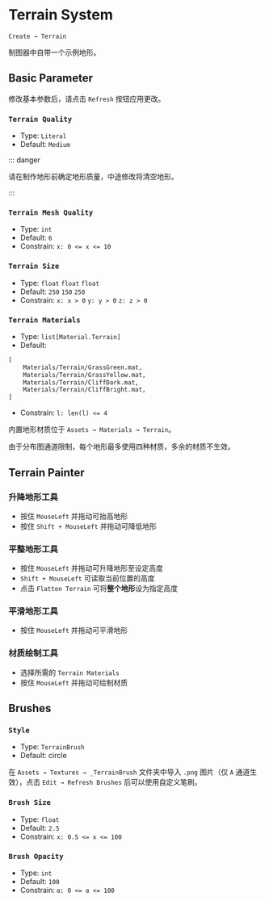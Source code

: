 # Terrain System

`Create → Terrain`

制图器中自带一个示例地形。

## Basic Parameter

修改基本参数后，请点击 `Refresh` 按钮应用更改。

### `Terrain Quality`

- Type: `Literal`
- Default: `Medium`

::: danger

请在制作地形前确定地形质量，中途修改将清空地形。

:::

### `Terrain Mesh Quality`

- Type: `int`
- Default: `6`
- Constrain: `x: 0 <= x <= 10`

### `Terrain Size`

- Type: `float` `float` `float`
- Default: `250` `150` `250`
- Constrain: `x: x > 0` `y: y > 0` `z: z > 0`

### `Terrain Materials`

- Type: `list[Material.Terrain]`
- Default:

```txt
[
    Materials/Terrain/GrassGreen.mat,
    Materials/Terrain/GrassYellow.mat,
    Materials/Terrain/CliffDark.mat,
    Materials/Terrain/CliffBright.mat,
]
```

- Constrain: `l: len(l) <= 4`

内置地形材质位于 `Assets → Materials → Terrain`。

由于分布图通道限制，每个地形最多使用四种材质，多余的材质不生效。

## Terrain Painter

### 升降地形工具

- 按住 `MouseLeft` 并拖动可抬高地形
- 按住 `Shift + MouseLeft` 并拖动可降低地形

### 平整地形工具

- 按住 `MouseLeft` 并拖动可升降地形至设定高度
- `Shift + MouseLeft` 可读取当前位置的高度
- 点击 `Flatten Terrain` 可将**整个地形**设为指定高度

### 平滑地形工具

- 按住 `MouseLeft` 并拖动可平滑地形

### 材质绘制工具

- 选择所需的 `Terrain Materials`
- 按住 `MouseLeft` 并拖动可绘制材质

## Brushes

### `Style`

- Type: `TerrainBrush`
- Default: circle

在 `Assets → Textures → _TerrainBrush` 文件夹中导入 `.png` 图片（仅 `A` 通道生效），点击 `Edit → Refresh Brushes` 后可以使用自定义笔刷。

### `Brush Size`

- Type: `float`
- Default: `2.5`
- Constrain: `x: 0.5 <= x <= 100`

### `Brush Opacity`

- Type: `int`
- Default: `100`
- Constrain: `α: 0 <= α <= 100`
